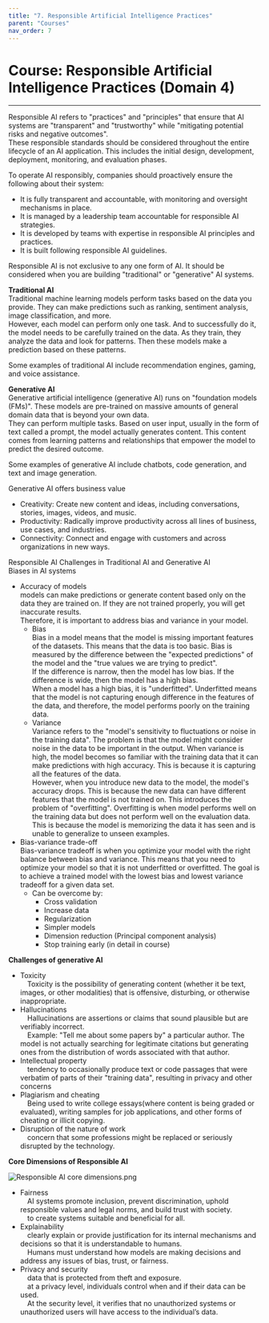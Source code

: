 ```yaml
---
title: "7. Responsible Artificial Intelligence Practices"
parent: "Courses"
nav_order: 7
---
```


# Course: Responsible Artificial Intelligence Practices (Domain 4)

---

Responsible AI refers to "practices" and "principles" that ensure that AI systems are "transparent" and "trustworthy" while "mitigating potential risks and negative outcomes".  
These responsible standards should be considered throughout the entire lifecycle of an AI application. This includes the initial design, development, deployment, monitoring, and evaluation phases.  

To operate AI responsibly, companies should proactively ensure the following about their system:  
  - It is fully transparent and accountable, with monitoring and oversight mechanisms in place.
  - It is managed by a leadership team accountable for responsible AI strategies.
  - It is developed by teams with expertise in responsible AI principles and practices.
  - It is built following responsible AI guidelines.

Responsible AI is not exclusive to any one form of AI. It should be considered when you are building "traditional" or "generative" AI systems.

**Traditional AI**  
  Traditional machine learning models perform tasks based on the data you provide. They can make predictions such as ranking, sentiment analysis, image classification, and more.  
  However, each model can perform only one task. And to successfully do it, the model needs to be carefully trained on the data. As they train, they analyze the data and look for patterns. Then these models make a prediction based on these patterns.  

  Some examples of traditional AI include recommendation engines, gaming, and voice assistance.  

**Generative AI**  
  Generative artificial intelligence (generative AI) runs on "foundation models (FMs)". These models are pre-trained on massive amounts of general domain data that is beyond your own data.  
  They can perform multiple tasks. Based on user input, usually in the form of text called a prompt, the model actually generates content. This content comes from learning patterns and relationships that empower the model to predict the desired outcome.  

  Some examples of generative AI include chatbots, code generation, and text and image generation.  

Generative AI offers business value
  - Creativity: Create new content and ideas, including conversations, stories, images, videos, and music.
  - Productivity: Radically improve productivity across all lines of business, use cases, and industries.
  - Connectivity: Connect and engage with customers and across organizations in new ways.


Responsible AI Challenges in Traditional AI and Generative AI  
Biases in AI systems  
- Accuracy of models  
    models can make predictions or generate content based only on the data they are trained on. If they are not trained properly, you will get inaccurate results.  
    Therefore, it is important to address bias and variance in your model.  
    - Bias  
      Bias in a model means that the model is missing important features of the datasets. This means that the data is too basic. Bias is measured by the difference between the "expected predictions" of the model and the "true values we are trying to predict".  
      If the difference is narrow, then the model has low bias. If the difference is wide, then the model has a high bias.  
      When a model has a high bias, it is "underfitted". Underfitted means that the model is not capturing enough difference in the features of the data, and therefore, the model performs poorly on the training data.  
    - Variance  
      Variance refers to the "model's sensitivity to fluctuations or noise in the training data". The problem is that the model might consider noise in the data to be important in the output. When variance is high, the model becomes so familiar with the training data that it can make predictions with high accuracy. This is because it is capturing all the features of the data.  
      However, when you introduce new data to the model, the model's accuracy drops. This is because the new data can have different features that the model is not trained on. This introduces the problem of "overfitting". Overfitting is when model performs well on the training data but does not perform well on the evaluation data. This is because the model is memorizing the data it has seen and is unable to generalize to unseen examples.  
- Bias-variance trade-off  
    Bias-variance tradeoff is when you optimize your model with the right balance between bias and variance. This means that you need to optimize your model so that it is not underfitted or overfitted. The goal is to achieve a trained model with the lowest bias and lowest variance tradeoff for a given data set.  
    - Can be overcome by:  
      - Cross validation
      - Increase data
      - Regularization
      - Simpler models
      - Dimension reduction (Principal component analysis)
      - Stop training early
      (in detail in course)  

**Challenges of generative AI**
- Toxicity  
 Toxicity is the possibility of generating content (whether it be text, images, or other modalities) that is offensive, disturbing, or otherwise inappropriate.  
- Hallucinations  
 Hallucinations are assertions or claims that sound plausible but are verifiably incorrect.  
 Example: "Tell me about some papers by" a particular author. The model is not actually searching for legitimate citations but generating ones from the distribution of words associated with that author.  
- Intellectual property  
 tendency to occasionally produce text or code passages that were verbatim of parts of their "training data", resulting in privacy and other concerns  
- Plagiarism and cheating  
 Being used to write college essays(where content is being graded or evaluated), writing samples for job applications, and other forms of cheating or illicit copying.  
- Disruption of the nature of work  
 concern that some professions might be replaced or seriously disrupted by the technology.  

**Core Dimensions of Responsible AI**

![Responsible AI core dimensions.png]({{site.baseurl}}/assets/images/Responsible%20AI%20core%20dimensions.png)

- Fairness  
 AI systems promote inclusion, prevent discrimination, uphold responsible values and legal norms, and build trust with society.  
 to create systems suitable and beneficial for all.  
- Explainability  
 clearly explain or provide justification for its internal mechanisms and decisions so that it is understandable to humans.  
 Humans must understand how models are making decisions and address any issues of bias, trust, or fairness.
- Privacy and security  
 data that is protected from theft and exposure.  
 at a privacy level, individuals control when and if their data can be used.  
 At the security level, it verifies that no unauthorized systems or unauthorized users will have access to the individual’s data.  

